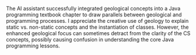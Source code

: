 The AI assistant successfully integrated geological concepts into a Java programming textbook chapter to draw parallels between geological and programming processes. I appreciate the creative use of geology to explain static vs. non-static concepts and the instantiation of classes. However, the enhanced geological focus can sometimes detract from the clarity of the CS concepts, possibly causing confusion in understanding the core Java programming lessons.